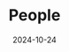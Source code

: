 ---
title: People
date: 2024-10-24

type: landing

sections:
  - block: people
    content:
      title: Meet the Team
      # Choose which groups/teams of users to display.
      #   Edit `user_groups` in each user's profile to add them to one or more of these groups.
      user_groups:
          - Principal Investigators
          - Postdocs
          - PhD Students
          - Masters Students
          - Undergraduate Students
          - Administration
          - Visitors
          - Alumni
          
      sort_by: Params.last_name
      sort_ascending: true
    design:
      show_interests: false
      show_role: true
      show_social: true

  - block: markdown
    content:
      title: Photo Gallery
      subtitle: Snapshots of Togetherness — Our Team Story
      text: |
          ![alt text](47a0a3fa0709389dac09531ed82d58b.jpg)
          20xx团建

          ![alt text](a36ff071733481491d387d05cb2a6aa.jpg)
          xxxxx

          ![alt text](9648088d130e1e9ffd81e8ee2221fdb.jpg)
          xxxxxx
    design:
      columns: '3'
      view: showcase
      # For the Showcase view, do you want to flip alternate rows?
      flip_alt_rows: true
---